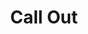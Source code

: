 ---
layout: contest

artist: Dimatis & Bayza
title: Call Out
track: call-out
key: B min
tempo: 150 BPM
genre: EDM
date_start: February 28, 2022
date_close: April 8, 2022
date_winners: April 15, 2022
banner: https://images.unsplash.com/photo-1591140111604-7f310043d5fd
stems: https://bit.ly/3BYdYtL
submit: https://forms.gle/eDSFN46GqdNp9j6SA
form_script: https://script.google.com/macros/s/AKfycbyviBcPkdqW68Eof2xQXf8x9brFDsESXYJMbtJsdW0ApsRxpyQFH_ef3x5EReWAidM/exec
details: '
                    <p>"Call Out" is an electropop-style track with future bass and modern dance music influences including melancholy vocals.</p>
                    <p>We are very excited to announce our first remix competition. Dimatis and Bayza, independent producer twin brothers from Panama, we have both been creating music for more than 9 years, Dimatis more focused on genres such as Melodic Dubstep and Chillstep, while Bayza is focused on genres such as Deep House.
                    </p>
                    <p>Although our musical styles are completely different, sometimes we manage to merge our styles as in previous collaborations we have done like <a target="_blank" href="https://bayza.fanlink.to/dive">Dive</a>, <a target="_blank" href="/music/serenity">Serenity</a>, <a target="_blank" href="/music/hold-on-to-me">Hold on To Me</a>, <a target="_blank" href="https://lnk.bayza.ml/reborn">Reborn</a>, and now <a target="_blank" href="/music/call-out">Call Out</a> with which we will be doing this competition. We believe this song has potential for remixes and we can not wait to hear what you can do with it. Our best luck to you all!</p>
                    <p>First, second and third place will receive cash prizes on PayPal, and their remixes will be included in the official remixes EP release, fourth and fifth place will also be included in the official remixes EP release, you can see more details in the Prizes tab section.</p>
                    <p>By submitting your remix you warrant that all added content in the remix is your own intellectual property, has been created by you and any used loops/sounds are royalty-free. All content in your remix is free from any third-party copyright claim.</p>
                    <h4 class="text-white">How to submit</h4>
                    <ol>
                      <li>Read the rules.</li>
                      <li>Download the stems.</li>
                      <li>Upload your final remix mastered, 16 bit 44.1 kHz in .WAV to any cloud storage platform such as Google Drive, Dropbox, Wetransfer, etc.</li>
                      <li>Upload your final remix mastered, as a public or private track on Soundcloud, properly titled, as "Dimatis & Bayza - Call Out (Artist Remix)".</li>
                      <li>In your browser click the share button of your Soundcloud track and copy the link (Do not use the Soundcloud mobile app).</li>
                      <li>Fill out the submission form by clicking the "Submit Remix" button.</li>
                      <li>After submitting the form, check that your remix appears automatically in the "Entries" tab.</li>
                      <li>Winners will be announced on April 15th, 2022</li>
                    </ol>'
place1:
  - $100 USD on PayPal.
  - Official Remix EP release on all streaming platforms.
  - Video featuring your remix on Dimatis' YouTube channel.
  - Dimatis Instagram video post reacting to your remix, with Bayza.
  - Support from Dimatis on socials.
place2:
  - $50 USD on PayPal.
  - Official Remix EP release on all streaming platforms.
  - Video featuring your remix on Dimatis' YouTube channel.
  - Dimatis Instagram video post reacting to your remix, with Bayza.
  - Support from Dimatis on socials.
place3:
  - $25 USD on PayPal.
  - Official Remix EP release on all streaming platforms.
  - Video featuring your remix on Dimatis' YouTube channel.
  - Dimatis Instagram video post reacting to your remix, with Bayza.
  - Support from Dimatis on socials.
places4and5:
  - Official Remix EP release on all streaming platforms.
  - Video featuring your remix on Dimatis' YouTube channel.
  - Support from Dimatis on socials
rules: '
                    <li>The winners will be judged and selected only by Dimatis.</li>
                    <li>Only one remix per contestant.</li>
                    <li>Followers do not matter. The only thing that matters is how good your remix is.</li>
                    <li>You can use as many stems as you like but you must use the main vocal stem for your remix.</li>
                    <li>You are free to be creative as you want, changing the bpm, chord progression, structure, creating and using your own melodies.</li>
                    <li>You can do any genre you want and win if it is good enough but I am looking for these if possible:
                      <ul>
                        <li>Chill Trap</li>
                        <li>Chillstep</li>
                        <li>Colour Bass</li>
                        <li>Drum & Bass</li>
                        <li>Dubstep</li>
                        <li>Future Bass</li>
                        <li>Future Garage</li>
                        <li>Melodic Bass</li>
                        <li>Melodic Dubstep</li>
                      </ul>
                    </li>
                    <li>If you do not submit a Soundcloud link in the form, it will not appear in the list of entries on this website.</li>
                    <li>Remixes may ONLY be shared on YouTube, Soundcloud, Instagram, Facebook, and Twitter.</li>
                    <li>Participants CAN NOT release remixes on music streaming platforms by themselves, such as Spotify, Apple Music, etc.</li>
                    <li>The copyright and all other rights of the provided stems and musical compositions embodied in the stems are owned and controlled by Dimatis and Bayza.</li>
                    <li>Stems may not be used for any other purpose than for participating in this contest.</li>
                    <li>The remix submission entries are ordered according to the submission order.</li>
                    <li>If you do not make it to the winners, it is nothing personal, do not let this discourage you and keep making music.</li>
                    <li>Winners will be announced on Dimatis socials.</li>
                    <li>Remixers are free to sell their remixes on Bandcamp.</li>
                    <li>By submitting your remix, you agree with all terms mentioned on this page.</li>'
---